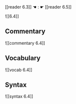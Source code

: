 [[reader 6.3]] ☚ : ☛ [[reader 6.5]]

![[6.4]]

## Commentary

![[commentary 6.4]]

## Vocabulary

![[vocab 6.4]]

## Syntax

![[syntax 6.4]]

